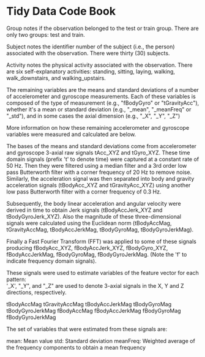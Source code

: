 Tidy Data Code Book
===================

Group notes if the observation belonged to the test or train group. There are only two groups: test and train.

Subject notes the identifier number of the subject (i.e., the person) associated with the observation. There were thirty (30) subjects.

Activity notes the physical activity associated with the observation. There are six self-explanatory activities: standing, sitting, laying, walking, walk_downstairs, and walking_upstairs.

The remaining variables are the means and standard deviations of a number of accelerometer and gyroscope measurements. Each of these variables is composed of the type of measurement (e.g., "fBodyGyro" or "tGravityAcc"), whether it's a mean or standard deviation (e.g., "_mean", "_meanFreq" or "_std"), and in some cases the axial dimension (e.g., "_X", "_Y", "_Z")

More information on how these remaining accelerometer and gyroscope variables were measured and calculated are below.

The bases of the means and standard deviations come from accelerometer and gyroscope 3-axial raw signals tAcc_XYZ and tGyro_XYZ. These time domain signals (prefix 't' to denote time) were captured at a constant rate of 50 Hz. Then they were filtered using a median filter and a 3rd order low pass Butterworth filter with a corner frequency of 20 Hz to remove noise. Similarly, the acceleration signal was then separated into body and gravity acceleration signals (tBodyAcc_XYZ and tGravityAcc_XYZ) using another low pass Butterworth filter with a corner frequency of 0.3 Hz. 

Subsequently, the body linear acceleration and angular velocity were derived in time to obtain Jerk signals (tBodyAccJerk_XYZ and tBodyGyroJerk_XYZ). Also the magnitude of these three-dimensional signals were calculated using the Euclidean norm (tBodyAccMag, tGravityAccMag, tBodyAccJerkMag, tBodyGyroMag, tBodyGyroJerkMag). 

Finally a Fast Fourier Transform (FFT) was applied to some of these signals producing fBodyAcc_XYZ, fBodyAccJerk_XYZ, fBodyGyro_XYZ, fBodyAccJerkMag, fBodyGyroMag, fBodyGyroJerkMag. (Note the 'f' to indicate frequency domain signals). 

These signals were used to estimate variables of the feature vector for each pattern:  
'_X', "_Y", and "_Z" are used to denote 3-axial signals in the X, Y and Z directions, respectively.

tBodyAccMag
tGravityAccMag
tBodyAccJerkMag
tBodyGyroMag
tBodyGyroJerkMag
fBodyAccMag
fBodyAccJerkMag
fBodyGyroMag
fBodyGyroJerkMag

The set of variables that were estimated from these signals are: 

mean: Mean value
std: Standard deviation
meanFreq: Weighted average of the frequency components to obtain a mean frequency
